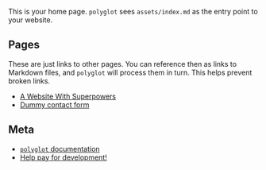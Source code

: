 <script type="application/racket">
#lang racket

;; This is an application element. It can control the page and generate content.

;; 'project' is always a symbolic link to the project directory you give to polyglot.
;; Use it to access shared resources.
(require "project/vcomps.rkt")

;; polyglot will look for a procedure that defines the layout for your page.
;; Only application elements may provide a layout. If multiple elements provide a layout,
;; polyglot will use only the last one received.
(provide layout)

(define layout (λ (kids) (page "Home" kids)))
</script>

This is your home page. `polyglot` sees `assets/index.md` as the entry point to your website.

## Pages

These are just links to other pages. You can reference then as links to Markdown files,
and `polyglot` will process them in turn. This helps prevent broken links.

* [A Website With Superpowers](racket-powered.md)
* [Dummy contact form](contact.md)

## Meta

* [`polyglot` documentation][docs]
* [Help pay for development!][pay]

[pay]: https://www.paypal.com/paypalme2/sagegerard
[docs]: https://docs.racket-lang.org/polyglot/index.html
